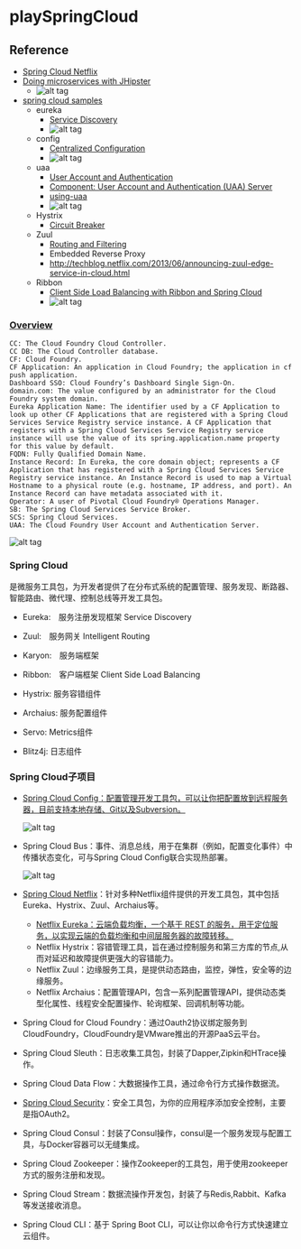 # playSpringCloud

## Reference
- [Spring Cloud Netflix](https://cloud.spring.io/spring-cloud-netflix/)
- [Doing microservices with JHipster](https://jhipster.github.io/microservices-architecture/)
  - ![alt tag](./pic/microservices_architecture_2.png)
- [spring cloud samples](https://github.com/spring-cloud-samples)
  - eureka
    - [Service Discovery](https://github.com/spring-cloud-samples/eureka)
    - ![alt tag](./pic/service-registry-overview.png)
  - config 
    - [Centralized Configuration](https://spring.io/guides/gs/centralized-configuration/)
    - ![alt tag](./pic/spring_config_server.png)
  - uaa 
    - [User Account and Authentication](https://github.com/cloudfoundry/uaa)
    - [Component: User Account and Authentication (UAA) Server](http://docs.cloudfoundry.org/concepts/architecture/uaa.html)
    - [using-uaa](https://jhipster.github.io/using-uaa/)
    - ![alt tag](./pic/jhipster_uaa.png)
  - Hystrix
    - [Circuit Breaker](https://spring.io/guides/gs/circuit-breaker/)
  - Zuul 
    - [Routing and Filtering](https://spring.io/guides/gs/routing-and-filtering/) 
    - Embedded Reverse Proxy
    - http://techblog.netflix.com/2013/06/announcing-zuul-edge-service-in-cloud.html
  - Ribbon 
    - [Client Side Load Balancing with Ribbon and Spring Cloud](https://spring.io/guides/gs/client-side-load-balancing/)
    - ![alt tag](./pic/loadbalancers.003.png)
### [Overview](https://docs.cloudfoundry.org/concepts/architecture/)
    CC: The Cloud Foundry Cloud Controller.
    CC DB: The Cloud Controller database.
    CF: Cloud Foundry.
    CF Application: An application in Cloud Foundry; the application in cf push application.
    Dashboard SSO: Cloud Foundry’s Dashboard Single Sign-On.
    domain.com: The value configured by an administrator for the Cloud Foundry system domain.
    Eureka Application Name: The identifier used by a CF Application to look up other CF Applications that are registered with a Spring Cloud Services Service Registry service instance. A CF Application that registers with a Spring Cloud Services Service Registry service instance will use the value of its spring.application.name property for this value by default.
    FQDN: Fully Qualified Domain Name.
    Instance Record: In Eureka, the core domain object; represents a CF Application that has registered with a Spring Cloud Services Service Registry service instance. An Instance Record is used to map a Virtual Hostname to a physical route (e.g. hostname, IP address, and port). An Instance Record can have metadata associated with it.
    Operator: A user of Pivotal Cloud Foundry® Operations Manager.
    SB: The Spring Cloud Services Service Broker.
    SCS: Spring Cloud Services.
    UAA: The Cloud Foundry User Account and Authentication Server.
  
  ![alt tag](./pic/component-communication.png)

### Spring Cloud 
  是微服务工具包，为开发者提供了在分布式系统的配置管理、服务发现、断路器、智能路由、微代理、控制总线等开发工具包。
- Eureka:　服务注册发现框架 Service Discovery
  
- Zuul:　服务网关 Intelligent Routing
- Karyon:　服务端框架
- Ribbon:　客户端框架  Client Side Load Balancing



- Hystrix: 服务容错组件
- Archaius: 服务配置组件
- Servo: Metrics组件
- Blitz4j: 日志组件

### Spring Cloud子项目
- [Spring Cloud Config：配置管理开发工具包，可以让你把配置放到远程服务器，目前支持本地存储、Git以及Subversion。](https://docs.pivotal.io/spring-cloud-services/1-3/common/config-server/)

  ![alt tag](./pic/spring_config_server.png)

- Spring Cloud Bus：事件、消息总线，用于在集群（例如，配置变化事件）中传播状态变化，可与Spring Cloud Config联合实现热部署。
  
  ![alt tag](./pic/cloud_bus.png)
  
- [Spring Cloud Netflix](https://github.com/spring-cloud/spring-cloud-netflix)：针对多种Netflix组件提供的开发工具包，其中包括Eureka、Hystrix、Zuul、Archaius等。
  - [Netflix Eureka：云端负载均衡，一个基于 REST 的服务，用于定位服务，以实现云端的负载均衡和中间层服务器的故障转移。](https://docs.pivotal.io/spring-cloud-services/1-3/common/service-registry/)
  - Netflix Hystrix：容错管理工具，旨在通过控制服务和第三方库的节点,从而对延迟和故障提供更强大的容错能力。
  - Netflix Zuul：边缘服务工具，是提供动态路由，监控，弹性，安全等的边缘服务。
  - Netflix Archaius：配置管理API，包含一系列配置管理API，提供动态类型化属性、线程安全配置操作、轮询框架、回调机制等功能。
- Spring Cloud for Cloud Foundry：通过Oauth2协议绑定服务到CloudFoundry，CloudFoundry是VMware推出的开源PaaS云平台。
- Spring Cloud Sleuth：日志收集工具包，封装了Dapper,Zipkin和HTrace操作。
- Spring Cloud Data Flow：大数据操作工具，通过命令行方式操作数据流。
- [Spring Cloud Security](http://cloud.spring.io/spring-cloud-security/spring-cloud-security.html)：安全工具包，为你的应用程序添加安全控制，主要是指OAuth2。
- Spring Cloud Consul：封装了Consul操作，consul是一个服务发现与配置工具，与Docker容器可以无缝集成。
- Spring Cloud Zookeeper：操作Zookeeper的工具包，用于使用zookeeper方式的服务注册和发现。
- Spring Cloud Stream：数据流操作开发包，封装了与Redis,Rabbit、Kafka等发送接收消息。
- Spring Cloud CLI：基于 Spring Boot CLI，可以让你以命令行方式快速建立云组件。

